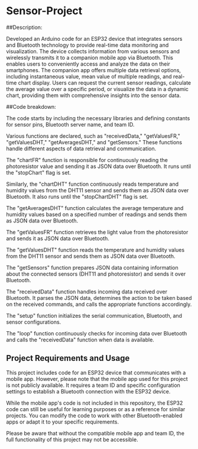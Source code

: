 # Sensor-Project
##Description:

Developed an Arduino code for an ESP32 device that integrates sensors and Bluetooth technology to provide real-time data monitoring and visualization. The device collects information from various sensors and wirelessly transmits it to a companion mobile app via Bluetooth. This enables users to conveniently access and analyze the data on their smartphones.
The companion app offers multiple data retrieval options, including instantaneous value, mean value of multiple readings, and real-time chart display. Users can request the current sensor readings, calculate the average value over a specific period, or visualize the data in a dynamic chart, providing them with comprehensive insights into the sensor data.

##Code breakdown:

The code starts by including the necessary libraries and defining constants for sensor pins, Bluetooth server name, and team ID.

Various functions are declared, such as "receivedData," "getValuesFR," "getValuesDHT," "getAveragesDHT," and "getSensors." These functions handle different aspects of data retrieval and communication.

The "chartFR" function is responsible for continuously reading the photoresistor value and sending it as JSON data over Bluetooth. It runs until the "stopChart" flag is set.

Similarly, the "chartDHT" function continuously reads temperature and humidity values from the DHT11 sensor and sends them as JSON data over Bluetooth. It also runs until the "stopChartDHT" flag is set.

The "getAveragesDHT" function calculates the average temperature and humidity values based on a specified number of readings and sends them as JSON data over Bluetooth.

The "getValuesFR" function retrieves the light value from the photoresistor and sends it as JSON data over Bluetooth.

The "getValuesDHT" function reads the temperature and humidity values from the DHT11 sensor and sends them as JSON data over Bluetooth.

The "getSensors" function prepares JSON data containing information about the connected sensors (DHT11 and photoresistor) and sends it over Bluetooth.

The "receivedData" function handles incoming data received over Bluetooth. It parses the JSON data, determines the action to be taken based on the received commands, and calls the appropriate functions accordingly.

The "setup" function initializes the serial communication, Bluetooth, and sensor configurations.

The "loop" function continuously checks for incoming data over Bluetooth and calls the "receivedData" function when data is available.

## Project Requirements and Usage

This project includes code for an ESP32 device that communicates with a mobile app. However, please note that the mobile app used for this project is not publicly available. It requires a team ID and specific configuration settings to establish a Bluetooth connection with the ESP32 device.

While the mobile app's code is not included in this repository, the ESP32 code can still be useful for learning purposes or as a reference for similar projects. You can modify the code to work with other Bluetooth-enabled apps or adapt it to your specific requirements.

Please be aware that without the compatible mobile app and team ID, the full functionality of this project may not be accessible.

